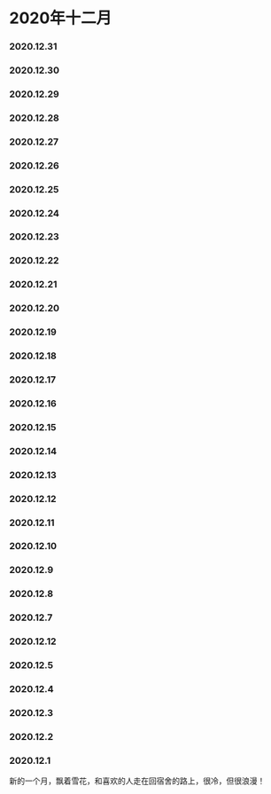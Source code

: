 # 2020年十二月
### 2020.12.31
### 2020.12.30
### 2020.12.29
### 2020.12.28
### 2020.12.27
### 2020.12.26
### 2020.12.25
### 2020.12.24
### 2020.12.23
### 2020.12.22
### 2020.12.21
### 2020.12.20
### 2020.12.19
### 2020.12.18
### 2020.12.17
### 2020.12.16
### 2020.12.15
### 2020.12.14
### 2020.12.13
### 2020.12.12
### 2020.12.11
### 2020.12.10
### 2020.12.9
### 2020.12.8
### 2020.12.7
### 2020.12.12
### 2020.12.5
### 2020.12.4
### 2020.12.3
### 2020.12.2
### 2020.12.1
新的一个月，飘着雪花，和喜欢的人走在回宿舍的路上，很冷，但很浪漫！
